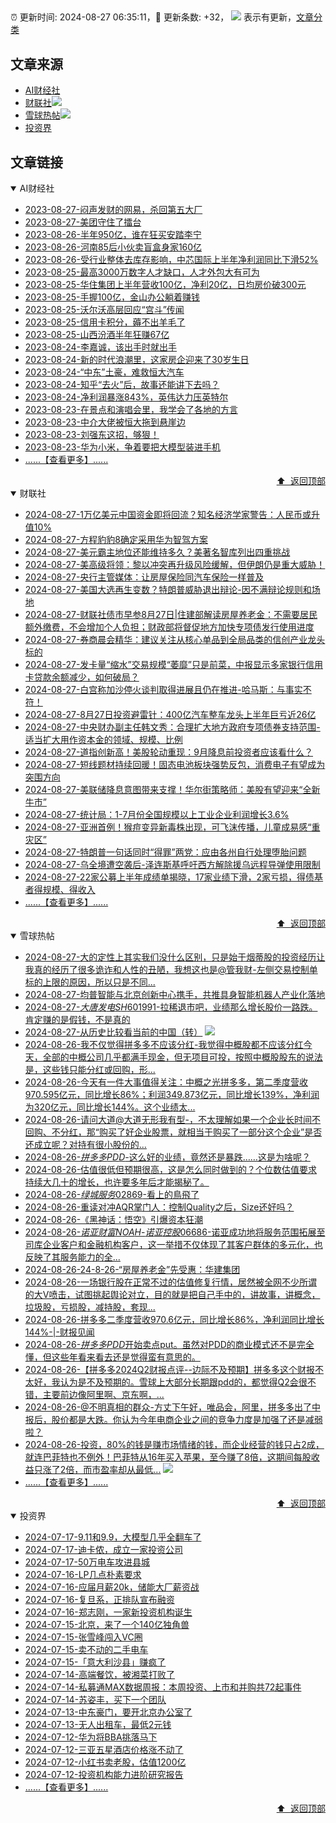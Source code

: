 ##

:alarm_clock: 更新时间: 2024-08-27 06:35:11，:rocket: 更新条数: +32， ![](/assets/dot.png) 表示有更新，[文章分类](/TAGS.md)

## 文章来源

- [AI财经社](#ai财经社)  
- [财联社](#财联社)![](/assets/dot.png)   
- [雪球热帖](#雪球热帖)![](/assets/dot.png)   
- [投资界](#投资界)  

## 文章链接

<details open>
<summary id="ai财经社">
 AI财经社
</summary>


- [2023-08-27-闷声发财的网易，杀回第五大厂](https://www.aicaijing.com.cn/article/18610)  
- [2023-08-27-美团守住了擂台](https://www.aicaijing.com.cn/article/18611)  
- [2023-08-26-半年950亿，谁在狂买安踏李宁](https://www.aicaijing.com.cn/article/18607)  
- [2023-08-26-河南85后小伙卖盲盒身家160亿](https://www.aicaijing.com.cn/article/18608)  
- [2023-08-26-受行业整体去库存影响，中芯国际上半年净利润同比下滑52%](https://www.aicaijing.com.cn/article/18609)  
- [2023-08-25-最高3000万数字人才缺口，人才外包大有可为](https://www.aicaijing.com.cn/article/18601)  
- [2023-08-25-华住集团上半年营收100亿，净利20亿，日均房价破300元](https://www.aicaijing.com.cn/article/18602)  
- [2023-08-25-手握100亿，金山办公躺着赚钱](https://www.aicaijing.com.cn/article/18603)  
- [2023-08-25-沃尔沃高层回应“宫斗”传闻](https://www.aicaijing.com.cn/article/18604)  
- [2023-08-25-信用卡积分，薅不出羊毛了](https://www.aicaijing.com.cn/article/18605)  
- [2023-08-25-山西汾酒半年狂赚67亿](https://www.aicaijing.com.cn/article/18606)  
- [2023-08-24-李嘉诚，该出手时就出手](https://www.aicaijing.com.cn/article/18596)  
- [2023-08-24-新的时代浪潮里，这家房企迎来了30岁生日](https://www.aicaijing.com.cn/article/18597)  
- [2023-08-24-“中东”土豪，难救恒大汽车](https://www.aicaijing.com.cn/article/18598)  
- [2023-08-24-知乎“去火”后，故事还能讲下去吗？](https://www.aicaijing.com.cn/article/18599)  
- [2023-08-24-净利润暴涨843%，英伟达力压英特尔](https://www.aicaijing.com.cn/article/18600)  
- [2023-08-23-在景点和演唱会里，我学会了各地的方言](https://www.aicaijing.com.cn/article/18591)  
- [2023-08-23-中介大佬被恒大拖到悬崖边](https://www.aicaijing.com.cn/article/18592)  
- [2023-08-23-刘强东这招，够狠！](https://www.aicaijing.com.cn/article/18593)  
- [2023-08-23-华为小米，争着要把大模型装进手机](https://www.aicaijing.com.cn/article/18594)  
- [......【查看更多】......](/details/AI财经社.md)

<div align="right"><a href="#文章来源">⬆ &nbsp;返回顶部</a></div>
</details>

<details open>
<summary id="财联社">
 财联社
</summary>


- [2024-08-27-1万亿美元中国资金即将回流？知名经济学家警告：人民币或升值10%](https://www.cls.cn/detail/1777441)  
- [2024-08-27-方程豹豹8确定采用华为智驾方案](https://www.cls.cn/detail/1777424)  
- [2024-08-27-美元霸主地位还能维持多久？美著名智库列出四重挑战](https://www.cls.cn/detail/1777405)  
- [2024-08-27-美高级将领：黎以冲突再升级风险缓解，但伊朗仍是重大威胁！](https://www.cls.cn/detail/1777383)  
- [2024-08-27-央行主管媒体：让房屋保险同汽车保险一样普及](https://www.cls.cn/detail/1777327)  
- [2024-08-27-美国大选再生变数？特朗普威胁退出辩论-因不满辩论规则和场地](https://www.cls.cn/detail/1777244)  
- [2024-08-27-财联社债市早参8月27日|住建部解读房屋养老金：不需要居民额外缴费，不会增加个人负担；财政部将督促地方加快专项债发行使用进度](https://www.cls.cn/detail/1777238)  
- [2024-08-27-券商晨会精华：建议关注从核心单品到全局品类的信创产业龙头标的](https://www.cls.cn/detail/1777228)  
- [2024-08-27-发卡量“缩水”交易规模“萎靡”只是前菜，中报显示多家银行信用卡贷款余额减少，如何破局？](https://www.cls.cn/detail/1777237)  
- [2024-08-27-白宫称加沙停火谈判取得进展且仍在推进-哈马斯：与事实不符！](https://www.cls.cn/detail/1777214)  
- [2024-08-27-8月27日投资避雷针：400亿汽车整车龙头上半年巨亏近26亿](https://www.cls.cn/detail/1777227)  
- [2024-08-27-中央财办副主任韩文秀：合理扩大地方政府专项债券支持范围-适当扩大用作资本金的领域、规模、比例](https://www.cls.cn/detail/1777216)  
- [2024-08-27-道指创新高！美股轮动重现：9月降息前投资者应该看什么？](https://www.cls.cn/detail/1777329)  
- [2024-08-27-短线题材持续回暖！固态电池板块强势反包，消费电子有望成为突围方向](https://www.cls.cn/detail/1777322)  
- [2024-08-27-美联储降息意图带来支撑！华尔街策略师：美股有望迎来“全新牛市”](https://www.cls.cn/detail/1777313)  
- [2024-08-27-统计局：1-7月份全国规模以上工业企业利润增长3.6%](https://www.cls.cn/detail/1777345)  
- [2024-08-27-亚洲首例！猴痘变异新毒株出现，可飞沫传播，儿童成易感“重灾区”](https://www.cls.cn/detail/1777384)  
- [2024-08-27-特朗普一句话同时“得罪”两党：应由各州自行处理堕胎问题](https://www.cls.cn/detail/1777380)  
- [2024-08-27-乌全境遭空袭后-泽连斯基呼吁西方解除援乌远程导弹使用限制](https://www.cls.cn/detail/1777419)  
- [2024-08-27-22家公募上半年成绩单揭晓，17家业绩下滑，2家亏损，得债基者得规模、得收入](https://www.cls.cn/detail/1777439)  
- [......【查看更多】......](/details/财联社.md)

<div align="right"><a href="#文章来源">⬆ &nbsp;返回顶部</a></div>
</details>

<details open>
<summary id="雪球热帖">
 雪球热帖
</summary>


- [2024-08-27-大的定性上其实我们没什么区别，只是始于烟蒂股的投资经历让我真的经历了很多诡诈和人性的丑陋，我想这也是@管我财-左侧交易控制单标的上限的原因，所以只是不同...](https://xueqiu.com/1965894836/302459944)  
- [2024-08-27-均普智能与北京创新中心携手，共推具身智能机器人产业化落地](https://xueqiu.com/4422984908/302474217)  
- [2024-08-27-$大唐发电SH601991$-拉稀退市吧，业绩那么增长股价一路跌。肯定赚的是假钱，不是真的](https://xueqiu.com/2241249492/302485375)  
- [2024-08-27-从历史比较看当前的中国（转）](https://xueqiu.com/3882910916/302457192) ![](/assets/new.png)  
- [2024-08-26-我不仅觉得拼多多不应该分红-我觉得中概股都不应该分红今天，全部的中概公司几乎都满手现金，但无项目可投，按照中概股股东的说法是，这些钱只能分红或回购，形...](https://xueqiu.com/1459805993/302435754)  
- [2024-08-26-今天有一件大事值得关注：中概之光拼多多，第二季度营收970.595亿元，同比增长86%；利润349.873亿元，同比增长139%，净利润为320亿元，同比增长144%。这个业绩太...](https://xueqiu.com/9048045332/302427126)  
- [2024-08-26-请问大道@大道无形我有型-，不太理解如果一个企业长时间不回购、不分红，那“购买了好企业股票，就相当于购买了一部分这个企业”是否还成立呢？对持有很小股份的...](https://xueqiu.com/5529328767/302438156)  
- [2024-08-26-$拼多多PDD$-这么好的业绩，竟然还是暴跌……这是为啥呢？](https://xueqiu.com/6654628252/302402001)  
- [2024-08-26-估值很低但预期很高，这是怎么同时做到的？个位数估值要求持续大几十的增长，也许要多年后才能揭秘了。](https://xueqiu.com/1965894836/302407020)  
- [2024-08-26-$绿城服务02869$-看上的鳥飛了](https://xueqiu.com/9650668145/302327926)  
- [2024-08-26-重读对冲AQR掌门人：控制Quality之后，Size还好吗？](https://xueqiu.com/1396575461/302364618)  
- [2024-08-26-《黑神话：悟空》引爆资本狂潮](https://xueqiu.com/2102262216/302313258)  
- [2024-08-26-$诺亚财富NOAH$-$诺亚控股06686$-诺亚成功地将服务范围拓展至司库企业客户和金融机构客户，这一举措不仅体现了其客户群体的多元化，也反映了其服务能力的全...](https://xueqiu.com/5404882558/302330879)  
- [2024-08-26-24-8-26-“房屋养老金”先受惠：华建集团](https://xueqiu.com/8772786299/302376392)  
- [2024-08-26-一场银行股在正常不过的估值修复行情，居然被全网不少所谓的大V喷击，试图挑起舆论对立，目的就是把自己手中的，讲故事，讲概念，垃圾股，亏损股，减持股，套现...](https://xueqiu.com/1733359280/302354093)  
- [2024-08-26-拼多多二季度营收970.6亿元，同比增长86%，净利润同比增长144%-|-财报见闻](https://xueqiu.com/1107854878/302408428)  
- [2024-08-26-$拼多多PDD$开始卖点put。虽然对PDD的商业模式还不是完全懂，但这些年看来看去还是觉得蛮有意思的。](https://xueqiu.com/1247347556/302441823)  
- [2024-08-26-【拼多多2024Q2财报点评--边际不及预期】拼多多这个财报不太好，我认为是不及预期的。雪球上大部分长期跟pdd的，都觉得Q2会很不错，主要前边像阿里啊、京东啊，...](https://xueqiu.com/2140389661/302406234)  
- [2024-08-26-@不明真相的群众-方丈下午好，唯品会，阿里，拼多多出了中报后，股价都是大跌。你认为今年电商企业之间的竞争力度是加强了还是减弱啦？](https://xueqiu.com/3354236440/302406623)  
- [2024-08-26-投资，80%的钱是赚市场情绪的钱，而企业经营的钱只占2成，就连巴菲特也不例外！巴菲特从16年买入苹果，至今赚了8倍，这期间每股收益只涨了2倍，而市盈率却从最低...](https://xueqiu.com/4774912529/302423760) ![](/assets/new.png)  
- [......【查看更多】......](/details/雪球热帖.md)

<div align="right"><a href="#文章来源">⬆ &nbsp;返回顶部</a></div>
</details>

<details open>
<summary id="投资界">
 投资界
</summary>


- [2024-07-17-9.11和9.9，大模型几乎全翻车了](https://posts.careerengine.us/p/6697778c44726b29bffa3a09)  
- [2024-07-17-迪卡侬，成立一家投资公司](https://posts.careerengine.us/p/6697778c44726b29bffa3a01)  
- [2024-07-17-50万电车攻进县城](https://posts.careerengine.us/p/6697779c831e1d29eea44253)  
- [2024-07-16-LP几点朴素要求](https://posts.careerengine.us/p/669636a8720ed522248054dc)  
- [2024-07-16-应届月薪20k，储能大厂薪资战](https://posts.careerengine.us/p/669636a8720ed522248054d4)  
- [2024-07-16-复旦系，正排队宣布融资](https://posts.careerengine.us/p/66963699cb38e136a496986c)  
- [2024-07-16-郑志刚，一家新投资机构诞生](https://posts.careerengine.us/p/66963699cb38e136a4969874)  
- [2024-07-15-北京，来了一个140亿独角兽](https://posts.careerengine.us/p/6694db59a0c3ac562b61f9af)  
- [2024-07-15-张雪峰闯入VC圈](https://posts.careerengine.us/p/6694db59a0c3ac562b61f9b7)  
- [2024-07-15-卖不动的二手电车](https://posts.careerengine.us/p/6694db6836b2f1565d9b541a)  
- [2024-07-15-「意大利沙县」赚疯了](https://posts.careerengine.us/p/6694db6836b2f1565d9b5422)  
- [2024-07-14-高端餐饮，被湘菜打败了](https://posts.careerengine.us/p/6693862333c6e710d0bf9dc4)  
- [2024-07-14-私募通MAX数据周报：本周投资、上市和并购共72起事件](https://posts.careerengine.us/p/6693862333c6e710d0bf9dcc)  
- [2024-07-14-苏姿丰，买下一个团队](https://posts.careerengine.us/p/6693861481427510b2b9c123)  
- [2024-07-13-中东豪门，要开北京办公室了](https://posts.careerengine.us/p/66922794a876f80d113b51fe)  
- [2024-07-13-无人出租车，最低2元钱](https://posts.careerengine.us/p/669227b82202ae0dfac5d713)  
- [2024-07-12-华为将BBA挑落马下](https://posts.careerengine.us/p/6690a6c68082df14ead7eaac)  
- [2024-07-12-三亚五星酒店价格涨不动了](https://posts.careerengine.us/p/6690a6c68082df14ead7eaa4)  
- [2024-07-12-小红书卖老股，估值1200亿](https://posts.careerengine.us/p/6690a6b756b00014bcc00e8f)  
- [2024-07-12-投资机构能力进阶研究报告](https://posts.careerengine.us/p/6690a6b756b00014bcc00e87)  
- [......【查看更多】......](/details/投资界.md)

<div align="right"><a href="#文章来源">⬆ &nbsp;返回顶部</a></div>
</details>
